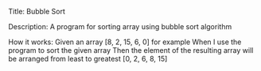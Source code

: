 Title: Bubble Sort

Description:
    A program for sorting array using bubble sort algorithm

How it works:
    Given an array [8, 2, 15, 6, 0] for example
    When I use the program to sort the given array
    Then the element of the resulting array will be arranged from least to greatest [0, 2, 6, 8, 15] 